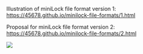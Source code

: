 Illustration of miniLock file format version 1:
https://45678.github.io/minilock-file-formats/1.html

Proposal for miniLock file format version 2:
https://45678.github.io/minilock-file-formats/2.html

[<img src="https://raw.githubusercontent.com/45678/minilock-file-formats/gh-pages/screenshot.png">](https://45678.github.io/minilock-file-formats/2.html)
